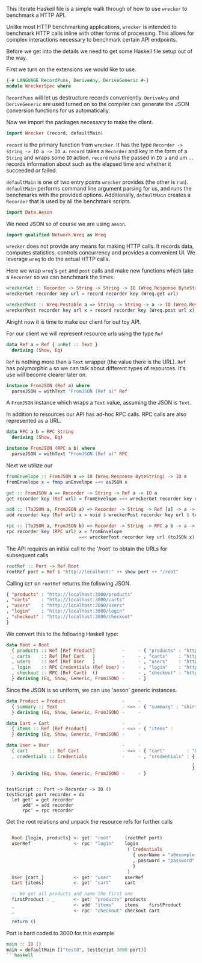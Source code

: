 This literate Haskell file is a simple walk through of how to use `wrecker` to benchmark a HTTP API.

Unlike most HTTP benchmarking applications, `wrecker` is intended to benchmark HTTP calls inline with other forms of processing. This allows for complex interactions necessary to benchmark certain API endpoints.

Before we get into the details we need to get some Haskell file setup out of the way.

First we turn on the extensions we would like to use.

```haskell
{-# LANGUAGE RecordPuns, DeriveAny, DeriveGeneric #-}
module WreckerSpec where
```

`RecordPuns` will let us destructure records conveniently. `DeriveAny` and `DeriveGeneric`
are used turned on so the compiler can generate the JSON conversion functions for us
automatically.

Now we import the packages necessary to make the client.

```haskell
import Wrecker (record, defaultMain)
```

`record` is the primary function from `wrecker`. It has the type `Recorder -> String -> IO a -> IO a`. `record` takes a `Recorder` and key in the form of a `String` and wraps some `IO` action. `record` runs the passed in `IO a` and um ... records information about such as the elapsed time and whether it succeeded or failed.


`defaultMain` is one of two entry points `wrecker` provides (the other is `run`). `defaultMain` performs command line argument parsing for us, and runs the benchmarks with the provided options. Additionally, `defaultMain` creates a `Recorder` that is used by all the benchmark scripts.

```haskell
import Data.Aeson
```
We need JSON  so of course we are using `aeson`.

```haskell
import qualified Network.Wreq as Wreq
```
`wrecker` does not provide any means for making HTTP calls. It records data, computes statistics, controls concurrency and provides a convenient UI. We leverage `wreq` to do the actual HTTP calls.

Here we wrap `wreq`'s `get` and `post` calls and make new functions which take a `Recorder` so we can benchmark the times.

```haskell
wreckerGet :: Recorder -> String -> String -> IO (Wreq.Response ByteString)
wreckerGet recorder key url = record recorder key (Wreq.get url)

wreckerPost :: Wreq.Postable a => String -> String -> a -> IO (Wreq.Response ByteString)
wreckerPost recorder key url x = record recorder key (Wreq.post url x)
```

Alright now it is time to make our client for out toy API.

For our client we will represent resource urls using the type `Ref`
```haskell
data Ref a = Ref { unRef :: Text }
  deriving (Show, Eq)
```

`Ref` is nothing more than a `Text` wrapper (the value there is the URL). `Ref` has polymorphic `a` so we can talk about different types of resources. It's use will become clearer later on.

```haskell
instance FromJSON (Ref a) where
  parseJSON = withText "FromJSON (Ref a)" Ref
```

A `FromJSON` instance which wraps a `Text` value, assuming the JSON is `Text`.

In addition to resources our API has ad-hoc RPC calls. RPC calls are also represented as a URL.

```haskell
data RPC a b = RPC String
  deriving (Show, Eq)

instance FromJSON (RPC a b) where
  parseJSON = withText "FromJSON (Ref a)" RPC
```

Next we utilize our

```haskell
fromEnvelope :: FromJSON a => IO (Wreq.Response ByteString) -> IO a
fromEnvelope x = fmap unEnvelope =<< asJSON x

get :: FromJSON a => Recorder -> String -> Ref a -> IO a
get recorder key (Ref url) = fromEnvelope =<< wreckerGet recorder key url

add :: (ToJSON a, FromJSON a) => Recorder -> String -> Ref [a] -> a -> IO ()
add recorder key (Ref url) x = void $ wreckerPost recorder key url $ toJSON x

rpc :: (ToJSON a, FromJSON b) => Recorder -> String -> RPC a b -> a -> IO b
rpc recorder key (RPC url) x = fromEnvelope
                           =<< wreckerPost recorder key url (toJSON x)
```

The API requires an initial call to the '/root' to obtain the URLs for subsequent calls

```haskell
rootRef :: Port -> Ref Root
rootRef port = Ref $ "http://localhost:" ++ show port ++ "/root"
```

Calling `GET` on `rootRef` returns the following JSON.

```json
{ "products" : "http://localhost:3000/products"
, "carts"    : "http://localhost:3000/carts"
, "users"    : "http://localhost:3000/users"
, "login"    : "http://localhost:3000/login"
, "checkout" : "http://localhost:3000/checkout"
}
```

We convert this to the following Haskell type:

```haskell
data Root = Root
  { products :: Ref [Ref Product]          -     - { "products" : "http://localhost:3000/products"
  , carts    :: Ref [Ref Cart   ]          -     - , "carts"    : "http://localhost:3000/carts"
  , users    :: Ref [Ref User   ]          -     - , "users"    : "http://localhost:3000/users"
  , login    :: RPC Credentials (Ref User) -     - , "login"    : "http://localhost:3000/login"
  , checkout :: RPC (Ref Cart)  ()         -     - , "checkout" : "http://localhost:3000/checkout"
  } deriving (Eq, Show, Generic, FromJSON) -     - }
```

Since the JSON is so uniform, we can use 'aeson' generic instances.

```haskell
data Product = Product                     -     -
  { summary :: Text                        - <=> - { "summary" : "shirt" }
  } deriving (Eq, Show, Generic, FromJSON) -     - 
```

```haskell
data Cart = Cart                           -     - 
  { items :: Ref [Ref Product]             - <=> - { "items" : 
  } deriving (Eq, Show, Generic, FromJSON) -     - 
```

```haskell
data User = User                           -     -  
  { cart        :: Ref Cart                - <=> - { "cart"        : "http://localhost:3000/cart/0"
  , credentials :: Credentials             -     - , "credentials" : { "user-name" : "example"
                                                                     , "password"  : "password" 
                                                                     }
  } deriving (Eq, Show, Generic, FromJSON) -     - }
```

```haskell

```


```
testScript :: Port -> Recorder -> IO ()
testScript port recorder = do
  let get' = get recorder
      add' = add recorder
      rpc' = rpc recorder
```

Get the root relations and unpack the resource refs for further calls

```haskell

  Root {login, products} <- get' "root"     (rootRef port)
  userRef                <- rpc' "login"    login
                                             ( Credentials
                                               { userName = "a@example.com"
                                               , password = "password"
                                               }
                                             )
  User {cart }           <- get' "user"     userRef
  Cart {items}           <- get' "cart"     cart
```

```haskell
  -- We get all products and name the first one
  firstProduct : _       <- get' "products" products
  _                      <- add' "items"    items    firstProduct
  _                      <- rpc' "checkout" checkout cart

  return ()
```

Port is hard coded to 3000 for this example
```haskell
main :: IO ()
main = defaultMain [("test0", testScript 3000 port)]
```haskell
